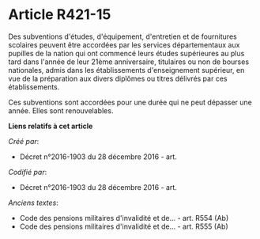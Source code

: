# Article R421-15

Des subventions d'études, d'équipement, d'entretien et de fournitures scolaires peuvent être accordées par les services
départementaux aux pupilles de la nation qui ont commencé leurs études supérieures au plus tard dans l'année de leur 21ème
anniversaire, titulaires ou non de bourses nationales, admis dans les établissements d'enseignement supérieur, en vue de la
préparation aux divers diplômes ou titres délivrés par ces établissements.

Ces subventions sont accordées pour une durée qui ne peut dépasser une année. Elles sont renouvelables.

**Liens relatifs à cet article**

_Créé par_:

  - Décret n°2016-1903 du 28 décembre 2016 - art.

_Codifié par_:

  - Décret n°2016-1903 du 28 décembre 2016 - art.

_Anciens textes_:

  - Code des pensions militaires d'invalidité et de... - art. R554 (Ab)
  - Code des pensions militaires d'invalidité et de... - art. R555 (Ab)
